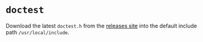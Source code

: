 # `doctest`

Download the latest `doctest.h` from the [releases site](https://github.com/doctest/doctest/releases) into the default include path `/usr/local/include`.

